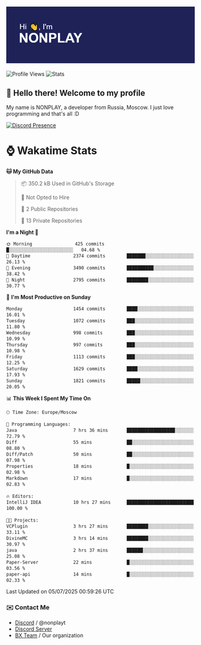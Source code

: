 ![Discord Presence](./header.png)
<br></br>
![Profile Views](https://komarev.com/ghpvc/?username=NONPLAYT&color=blue&style=for-the-badge)
![Stats](https://img.shields.io/badge/0%25-OPTIMIZED-orange?style=for-the-badge)


## :wave: Hello there! Welcome to my profile

My name is NONPLAY, a developer from Russia, Moscow. I just love programming and that's all :D

[![Discord Presence](https://lanyard.cnrad.dev/api/597087584090587177?showDisplayName=true)](https://discord.com/users/597087584090587177) 

# ⌚ Wakatime Stats

<!--START_SECTION:waka-->
**🐱 My GitHub Data** 

> 📦 350.2 kB Used in GitHub's Storage 
 > 
> 🚫 Not Opted to Hire
 > 
> 📜 2 Public Repositories 
 > 
> 🔑 13 Private Repositories 
 > 
**I'm a Night 🦉** 

```text
🌞 Morning                425 commits         █░░░░░░░░░░░░░░░░░░░░░░░░   04.68 % 
🌆 Daytime                2374 commits        ███████░░░░░░░░░░░░░░░░░░   26.13 % 
🌃 Evening                3490 commits        ██████████░░░░░░░░░░░░░░░   38.42 % 
🌙 Night                  2795 commits        ████████░░░░░░░░░░░░░░░░░   30.77 % 
```
📅 **I'm Most Productive on Sunday** 

```text
Monday                   1454 commits        ████░░░░░░░░░░░░░░░░░░░░░   16.01 % 
Tuesday                  1072 commits        ███░░░░░░░░░░░░░░░░░░░░░░   11.80 % 
Wednesday                998 commits         ███░░░░░░░░░░░░░░░░░░░░░░   10.99 % 
Thursday                 997 commits         ███░░░░░░░░░░░░░░░░░░░░░░   10.98 % 
Friday                   1113 commits        ███░░░░░░░░░░░░░░░░░░░░░░   12.25 % 
Saturday                 1629 commits        ████░░░░░░░░░░░░░░░░░░░░░   17.93 % 
Sunday                   1821 commits        █████░░░░░░░░░░░░░░░░░░░░   20.05 % 
```


📊 **This Week I Spent My Time On** 

```text
🕑︎ Time Zone: Europe/Moscow

💬 Programming Languages: 
Java                     7 hrs 36 mins       ██████████████████░░░░░░░   72.79 % 
Diff                     55 mins             ██░░░░░░░░░░░░░░░░░░░░░░░   08.80 % 
Diff/Patch               50 mins             ██░░░░░░░░░░░░░░░░░░░░░░░   07.98 % 
Properties               18 mins             █░░░░░░░░░░░░░░░░░░░░░░░░   02.98 % 
Markdown                 17 mins             █░░░░░░░░░░░░░░░░░░░░░░░░   02.83 % 

🔥 Editors: 
IntelliJ IDEA            10 hrs 27 mins      █████████████████████████   100.00 % 

🐱‍💻 Projects: 
VCPlugin                 3 hrs 27 mins       ████████░░░░░░░░░░░░░░░░░   33.11 % 
DivineMC                 3 hrs 14 mins       ████████░░░░░░░░░░░░░░░░░   30.97 % 
java                     2 hrs 37 mins       ██████░░░░░░░░░░░░░░░░░░░   25.08 % 
Paper-Server             22 mins             █░░░░░░░░░░░░░░░░░░░░░░░░   03.56 % 
paper-api                14 mins             █░░░░░░░░░░░░░░░░░░░░░░░░   02.33 % 
```


 Last Updated on 05/07/2025 00:59:26 UTC
<!--END_SECTION:waka-->

### ✉️ Contact Me

- [Discord](https://discord.com/users/597087584090587177) / @nonplayt
- [Discord Server](https://discord.gg/qNyybSSPm5)
- [BX Team](https://github.com/BX-Team) / Our organization
